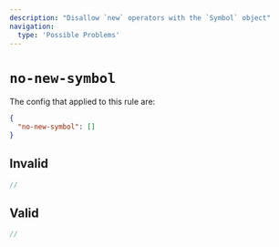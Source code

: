 ```yaml
---
description: "Disallow `new` operators with the `Symbol` object"
navigation:
  type: 'Possible Problems'
---
```


# `no-new-symbol`

The config that applied to this rule are:

```json
{
  "no-new-symbol": []
}
```

## Invalid

```js invalid
//
```

## Valid

```js valid
//
```
  
